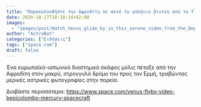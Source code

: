 ```yaml
---
title: "Παρακολουθήστε την Αφροδίτη σε αυτό το γαλήνιο βίντεο από το flyby του διαστημικού σκάφους BepiColombo"
date: 2020-10-17T18:18:14+02:00
images:
  - "images/post/Watch_Venus_glide_by_in_this_serene_video_from_the_BepiColombo_spacecraft's_flyby.jpg"
author: "AstroBot"
categories: ["Ειδήσεις"]
tags: ["space.com"]
draft: false
---
```


Ένα ευρωπαϊκό-ιαπωνικό διαστημικό σκάφος μόλις πέταξε από την Αφροδίτη στον μακρύ, στρογγυλό δρόμο του προς τον Ερμή, τραβώντας μερικές αστρικές φωτογραφίες στην πορεία.

Διαβάστε περισσότερα: https://www.space.com/venus-flyby-video-bepicolombo-mercury-spacecraft
